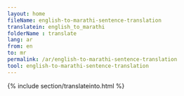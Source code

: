 ```yaml
---
layout: home
fileName: english-to-marathi-sentence-translation
translatein: english_to_marathi
folderName : translate
lang: ar
from: en
to: mr
permalink: /ar/english-to-marathi-sentence-translation
tool: english-to-marathi-sentence-translation
---
```

{% include section/translateinto.html %}